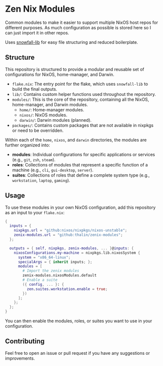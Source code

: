 # Zen Nix Modules

Common modules to make it easier to support multiple NixOS host repos for different purposes. As much configuration as possible is stored here so I can just import it in other repos.

Uses [snowfall-lib](https://snowfall.org/guides/lib/quickstart/) for easy file structuring and reduced boilerplate.

## Structure

This repository is structured to provide a modular and reusable set of configurations for NixOS, home-manager, and Darwin.

-   `flake.nix`: The entry point for the flake, which uses `snowfall-lib` to build the final outputs.
-   `lib/`: Contains custom helper functions used throughout the repository.
-   `modules/`: This is the core of the repository, containing all the NixOS, home-manager, and Darwin modules.
    -   `home/`: Home-manager modules.
    -   `nixos/`: NixOS modules.
    -   `darwin/`: Darwin modules (planned).
-   `packages/`: Contains custom packages that are not available in nixpkgs or need to be overridden.

Within each of the `home`, `nixos`, and `darwin` directories, the modules are further organized into:

-   **modules**: Individual configurations for specific applications or services (e.g., `git`, `zsh`, `steam`).
-   **roles**: Collections of modules that represent a specific function of a machine (e.g., `cli`, `gui-desktop`, `server`).
-   **suites**: Collections of roles that define a complete system type (e.g., `workstation`, `laptop`, `gaming`).

## Usage

To use these modules in your own NixOS configuration, add this repository as an input to your `flake.nix`:

```nix
{
  inputs = {
    nixpkgs.url = "github:nixos/nixpkgs/nixos-unstable";
    zenix-modules.url = "github:thalin/zenix-modules";
  };

  outputs = { self, nixpkgs, zenix-modules, ... }@inputs: {
    nixosConfigurations.my-machine = nixpkgs.lib.nixosSystem {
      system = "x86_64-linux";
      specialArgs = { inherit inputs; };
      modules = [
        # Import the zenix modules
        zenix-modules.nixosModules.default
        # Enable a suite
        ({ config, ... }: {
          zen.suites.workstation.enable = true;
        })
      ];
    };
  };
}
```

You can then enable the modules, roles, or suites you want to use in your configuration.

## Contributing

Feel free to open an issue or pull request if you have any suggestions or improvements.